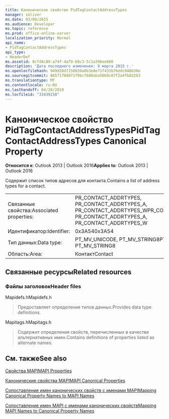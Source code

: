 ```yaml
---
title: Каноническое свойство PidTagContactAddressTypes
manager: soliver
ms.date: 03/09/2015
ms.audience: Developer
ms.topic: reference
ms.prod: office-online-server
localization_priority: Normal
api_name:
- PidTagContactAddressTypes
api_type:
- HeaderDef
ms.assetid: 8cfd4c89-a74f-4af9-b9c3-5c1a396ee600
description: 'Дата последнего изменения: 9 марта 2015 г.'
ms.openlocfilehash: 949d20d7158639a0b3e8e71f431b76edc048b38e
ms.sourcegitcommit: 8657170d071f9bcf680aba50b9c07f2a4fb82283
ms.translationtype: MT
ms.contentlocale: ru-RU
ms.lasthandoff: 04/28/2019
ms.locfileid: "33439158"
---
```

# <a name="pidtagcontactaddresstypes-canonical-property"></a><span data-ttu-id="51b07-103">Каноническое свойство PidTagContactAddressTypes</span><span class="sxs-lookup"><span data-stu-id="51b07-103">PidTagContactAddressTypes Canonical Property</span></span>

  
  
<span data-ttu-id="51b07-104">**Относится к**: Outlook 2013 | Outlook 2016</span><span class="sxs-lookup"><span data-stu-id="51b07-104">**Applies to**: Outlook 2013 | Outlook 2016</span></span> 
  
<span data-ttu-id="51b07-105">Содержит список типов адресов для контакта.</span><span class="sxs-lookup"><span data-stu-id="51b07-105">Contains a list of address types for a contact.</span></span>
  
|||
|:-----|:-----|
|<span data-ttu-id="51b07-106">Связанные свойства:</span><span class="sxs-lookup"><span data-stu-id="51b07-106">Associated properties:</span></span>  <br/> |<span data-ttu-id="51b07-107">PR_CONTACT_ADDRTYPES, PR_CONTACT_ADDRTYPES_A, PR_CONTACT_ADDRTYPES_W</span><span class="sxs-lookup"><span data-stu-id="51b07-107">PR_CONTACT_ADDRTYPES, PR_CONTACT_ADDRTYPES_A, PR_CONTACT_ADDRTYPES_W</span></span>  <br/> |
|<span data-ttu-id="51b07-108">Идентификатор:</span><span class="sxs-lookup"><span data-stu-id="51b07-108">Identifier:</span></span>  <br/> |<span data-ttu-id="51b07-109">0x3A54</span><span class="sxs-lookup"><span data-stu-id="51b07-109">0x3A54</span></span>  <br/> |
|<span data-ttu-id="51b07-110">Тип данных:</span><span class="sxs-lookup"><span data-stu-id="51b07-110">Data type:</span></span>  <br/> |<span data-ttu-id="51b07-111">PT_MV_UNICODE, PT_MV_STRING8</span><span class="sxs-lookup"><span data-stu-id="51b07-111">PT_MV_UNICODE, PT_MV_STRING8</span></span>  <br/> |
|<span data-ttu-id="51b07-112">Область:</span><span class="sxs-lookup"><span data-stu-id="51b07-112">Area:</span></span>  <br/> |<span data-ttu-id="51b07-113">Контакт</span><span class="sxs-lookup"><span data-stu-id="51b07-113">Contact</span></span>  <br/> |
   
## <a name="related-resources"></a><span data-ttu-id="51b07-114">Связанные ресурсы</span><span class="sxs-lookup"><span data-stu-id="51b07-114">Related resources</span></span>

### <a name="header-files"></a><span data-ttu-id="51b07-115">Файлы заголовок</span><span class="sxs-lookup"><span data-stu-id="51b07-115">Header files</span></span>

<span data-ttu-id="51b07-116">Mapidefs.h</span><span class="sxs-lookup"><span data-stu-id="51b07-116">Mapidefs.h</span></span>
  
> <span data-ttu-id="51b07-117">Предоставляет определения типов данных.</span><span class="sxs-lookup"><span data-stu-id="51b07-117">Provides data type definitions.</span></span>
    
<span data-ttu-id="51b07-118">Mapitags.h</span><span class="sxs-lookup"><span data-stu-id="51b07-118">Mapitags.h</span></span>
  
> <span data-ttu-id="51b07-119">Содержит определения свойств, перечисленных в качестве альтернативных имен.</span><span class="sxs-lookup"><span data-stu-id="51b07-119">Contains definitions of properties listed as alternate names.</span></span>
    
## <a name="see-also"></a><span data-ttu-id="51b07-120">См. также</span><span class="sxs-lookup"><span data-stu-id="51b07-120">See also</span></span>



[<span data-ttu-id="51b07-121">Свойства MAPI</span><span class="sxs-lookup"><span data-stu-id="51b07-121">MAPI Properties</span></span>](mapi-properties.md)
  
[<span data-ttu-id="51b07-122">Канонические свойства MAPI</span><span class="sxs-lookup"><span data-stu-id="51b07-122">MAPI Canonical Properties</span></span>](mapi-canonical-properties.md)
  
[<span data-ttu-id="51b07-123">Сопоставление имен канонических свойств с именами MAPI</span><span class="sxs-lookup"><span data-stu-id="51b07-123">Mapping Canonical Property Names to MAPI Names</span></span>](mapping-canonical-property-names-to-mapi-names.md)
  
[<span data-ttu-id="51b07-124">Сопоставление имен MAPI с именами канонических свойств</span><span class="sxs-lookup"><span data-stu-id="51b07-124">Mapping MAPI Names to Canonical Property Names</span></span>](mapping-mapi-names-to-canonical-property-names.md)

